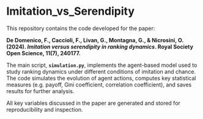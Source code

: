 # Imitation_vs_Serendipity

This repository contains the code developed for the paper:

**De Domenico, F., Caccioli, F., Livan, G., Montagna, G., & Nicrosini, O. (2024). _Imitation versus serendipity in ranking dynamics_. Royal Society Open Science, 11(7), 240177.**

The main script, **`simulation.py`**, implements the agent-based model used to study ranking dynamics under different conditions of imitation and chance. The code simulates the evolution of agent actions, computes key statistical measures (e.g. payoff, Gini coefficient, correlation coefficient), and saves results for further analysis.

All key variables discussed in the paper are generated and stored for reproducibility and inspection.


